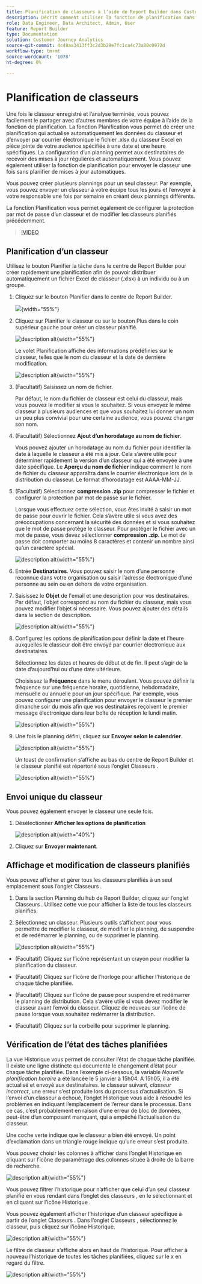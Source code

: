 ```yaml
---
title: Planification de classeurs à l’aide de Report Builder dans Customer Journey Analytics
description: Décrit comment utiliser la fonction de planification dans Report Builder
role: Data Engineer, Data Architect, Admin, User
feature: Report Builder
type: Documentation
solution: Customer Journey Analytics
source-git-commit: 4c48aa3413ff3c2d3b29e7fc1ca4c73a80c0972d
workflow-type: tm+mt
source-wordcount: '1078'
ht-degree: 0%

---
```



# Planification de classeurs

Une fois le classeur enregistré et l’analyse terminée, vous pouvez facilement le partager avec d’autres membres de votre équipe à l’aide de la fonction de planification. La fonction Planification vous permet de créer une planification qui actualise automatiquement les données du classeur et d’envoyer par courrier électronique le fichier .xlsx du classeur Excel en pièce jointe de votre audience spécifiée à une date et une heure spécifiques. La configuration d’un planning permet aux destinataires de recevoir des mises à jour régulières et automatiquement. Vous pouvez également utiliser la fonction de planification pour envoyer le classeur une fois sans planifier de mises à jour automatiques.

Vous pouvez créer plusieurs plannings pour un seul classeur. Par exemple, vous pouvez envoyer un classeur à votre équipe tous les jours et l’envoyer à votre responsable une fois par semaine en créant deux plannings différents.

La fonction Planification vous permet également de configurer la protection par mot de passe d’un classeur et de modifier les classeurs planifiés précédemment.

>[!VIDEO](https://video.tv.adobe.com/v/3413079/?quality=12&learn=on)

## Planification d’un classeur

Utilisez le bouton Planifier la tâche dans le centre de Report Builder pour créer rapidement une planification afin de pouvoir distribuer automatiquement un fichier Excel de classeur (.xlsx) à un individu ou à un groupe.

1. Cliquez sur le bouton Planifier dans le centre de Report Builder.

   ![](./assets/schedule-button.png){width="55%"}

1. Cliquez sur Planifier le classeur ou sur le bouton Plus dans le coin supérieur gauche pour créer un classeur planifié.

   ![description alt](./assets/schedule-workbook.png){width="55%"}

   Le volet Planification affiche des informations prédéfinies sur le classeur, telles que le nom du classeur et la date de dernière modification.

   ![description alt](./assets/schedule-pane.png){width="55%"}

1. (Facultatif) Saisissez un nom de fichier.

   Par défaut, le nom du fichier de classeur est celui du classeur, mais vous pouvez le modifier si vous le souhaitez. Si vous envoyez le même classeur à plusieurs audiences et que vous souhaitez lui donner un nom un peu plus convivial pour une certaine audience, vous pouvez changer son nom.

1. (Facultatif) Sélectionnez **Ajout d’un horodatage au nom de fichier**.

   Vous pouvez ajouter un horodatage au nom du fichier pour identifier la date à laquelle le classeur a été mis à jour. Cela s’avère utile pour déterminer rapidement la version d’un classeur qui a été envoyée à une date spécifique. Le **Aperçu du nom de fichier** indique comment le nom de fichier du classeur apparaîtra dans le courrier électronique lors de la distribution du classeur. Le format d’horodatage est AAAA-MM-JJ.

1. (Facultatif) Sélectionnez **compression .zip** pour compresser le fichier et configurer la protection par mot de passe sur le fichier.

   Lorsque vous effectuez cette sélection, vous êtes invité à saisir un mot de passe pour ouvrir le fichier. Cela s’avère utile si vous avez des préoccupations concernant la sécurité des données et si vous souhaitez que le mot de passe protège le classeur. Pour protéger le fichier avec un mot de passe, vous devez sélectionner **compression .zip**. Le mot de passe doit comporter au moins 8 caractères et contenir un nombre ainsi qu’un caractère spécial.

   ![description alt](./assets/zip-compression.png){width="55%"}

1. Entrée **Destinataires**. Vous pouvez saisir le nom d’une personne reconnue dans votre organisation ou saisir l’adresse électronique d’une personne au sein ou en dehors de votre organisation.

1. Saisissez le **Objet** de l&#39;email et une description pour vos destinataires. Par défaut, l’objet correspond au nom du fichier du classeur, mais vous pouvez modifier l’objet si nécessaire. Vous pouvez ajouter des détails dans la section de description.

   ![description alt](./assets/recipients-subject.png){width="55%"}

1. Configurez les options de planification pour définir la date et l’heure auxquelles le classeur doit être envoyé par courrier électronique aux destinataires.

   Sélectionnez les dates et heures de début et de fin. Il peut s’agir de la date d’aujourd’hui ou d’une date ultérieure.

   Choisissez la **Fréquence** dans le menu déroulant. Vous pouvez définir la fréquence sur une fréquence horaire, quotidienne, hebdomadaire, mensuelle ou annuelle pour un jour spécifique. Par exemple, vous pouvez configurer une planification pour envoyer le classeur le premier dimanche soir du mois afin que vos destinataires reçoivent le premier message électronique dans leur boîte de réception le lundi matin.

   ![description alt](./assets/frequency.png){width="55%"}

1. Une fois le planning défini, cliquez sur **Envoyer selon le calendrier**.

   ![description alt](./assets/send-on-schedule.png){width="55%"}

   Un toast de confirmation s’affiche au bas du centre de Report Builder et le classeur planifié est répertorié sous l’onglet Classeurs .

   ![description alt](./assets/confirmation-toast.png){width="55%"}

## Envoi unique du classeur

Vous pouvez également envoyer le classeur une seule fois.

1. Désélectionner **Afficher les options de planification**

   ![description alt](./assets/send-now.png){width="40%"}

1. Cliquez sur **Envoyer maintenant**.

## Affichage et modification de classeurs planifiés

Vous pouvez afficher et gérer tous les classeurs planifiés à un seul emplacement sous l’onglet Classeurs .

1. Dans la section Planning du hub de Report Builder, cliquez sur l’onglet Classeurs . Utilisez cette vue pour afficher la liste de tous les classeurs planifiés.

1. Sélectionnez un classeur. Plusieurs outils s’affichent pour vous permettre de modifier le classeur, de modifier le planning, de suspendre et de redémarrer le planning, ou de supprimer le planning.

   ![description alt](./assets/edit-icons.png){width="55%"}

* (Facultatif) Cliquez sur l’icône représentant un crayon pour modifier la planification du classeur.

* (Facultatif) Cliquez sur l’icône de l’horloge pour afficher l’historique de chaque tâche planifiée.

* (Facultatif) Cliquez sur l’icône de pause pour suspendre et redémarrer le planning de distribution. Cela s’avère utile si vous devez modifier le classeur avant l’envoi du classeur. Cliquez de nouveau sur l’icône de pause lorsque vous souhaitez redémarrer la distribution.

* (Facultatif) Cliquez sur la corbeille pour supprimer le planning.

## Vérification de l’état des tâches planifiées

La vue Historique vous permet de consulter l’état de chaque tâche planifiée. Il existe une ligne distincte qui documente le changement d’état pour chaque tâche planifiée. Dans l’exemple ci-dessous, la variable *Nouvelle planification horaire* a été lancée le 5 janvier à 15h04. A 15h05, il a été actualisé et envoyé aux destinataires. le classeur suivant, *classeur incorrect*, une erreur s’est produite lors du processus d’actualisation. Si l’envoi d’un classeur a échoué, l’onglet Historique vous aide à résoudre les problèmes en indiquant l’emplacement de l’erreur dans le processus. Dans ce cas, c’est probablement en raison d’une erreur de bloc de données, peut-être d’un composant manquant, qui a empêché l’actualisation du classeur.

Une coche verte indique que le classeur a bien été envoyé. Un point d’exclamation dans un triangle rouge indique qu’une erreur s’est produite.

Vous pouvez choisir les colonnes à afficher dans l’onglet Historique en cliquant sur l’icône de paramétrage des colonnes située à droite de la barre de recherche.

![description alt](./assets/history.png){width="55%"}

Vous pouvez filtrer l’historique pour n’afficher que celui d’un seul classeur planifié en vous rendant dans l’onglet des classeurs , en le sélectionnant et en cliquant sur l’icône Historique .

Vous pouvez également afficher l’historique d’un classeur spécifique à partir de l’onglet Classeurs . Dans l’onglet Classeurs , sélectionnez le classeur, puis cliquez sur l’icône Historique.

![description alt](./assets/history2.png){width="55%"}

Le filtre de classeur s’affiche alors en haut de l’historique. Pour afficher à nouveau l’historique de toutes les tâches planifiées, cliquez sur le x en regard du filtre.

![description alt](./assets/history3.png){width="55%"}




